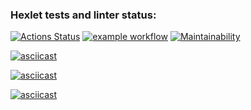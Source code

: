 ### Hexlet tests and linter status:
[![Actions Status](https://github.com/CoinerLo/frontend-project-lvl1/workflows/hexlet-check/badge.svg)](https://github.com/CoinerLo/frontend-project-lvl1/actions)
[![example workflow](https://github.com/CoinerLo/frontend-project-lvl1/actions/workflows/github-actions.yml/badge.svg)](https://github.com/CoinerLo/frontend-project-lvl1/actions/workflows/github-actions.yml)
[![Maintainability](https://api.codeclimate.com/v1/badges/a99a88d28ad37a79dbf6/maintainability)](https://codeclimate.com/github/codeclimate/codeclimate/maintainability)

[![asciicast](https://asciinema.org/a/F5dLpS9dDwjuv5uJegD4sNGcu.svg)](https://asciinema.org/a/F5dLpS9dDwjuv5uJegD4sNGcu)

[![asciicast](https://asciinema.org/a/ED4lcnC4y2zuHbHgotSkqODfF.svg)](https://asciinema.org/a/ED4lcnC4y2zuHbHgotSkqODfF)

[![asciicast](https://asciinema.org/a/417277.svg)](https://asciinema.org/a/417277)

